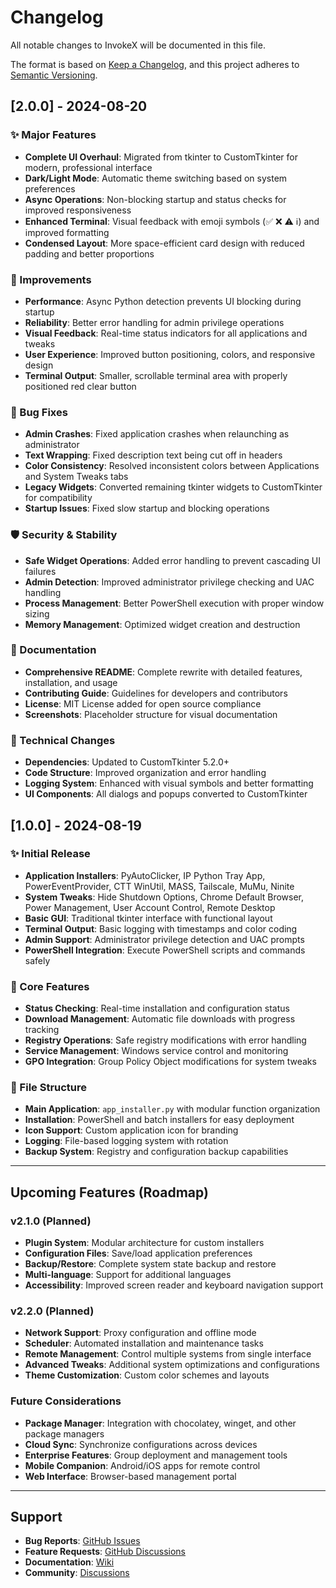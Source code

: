 # Changelog

All notable changes to InvokeX will be documented in this file.

The format is based on [Keep a Changelog](https://keepachangelog.com/en/1.0.0/),
and this project adheres to [Semantic Versioning](https://semver.org/spec/v2.0.0.html).

## [2.0.0] - 2024-08-20

### ✨ Major Features
- **Complete UI Overhaul**: Migrated from tkinter to CustomTkinter for modern, professional interface
- **Dark/Light Mode**: Automatic theme switching based on system preferences
- **Async Operations**: Non-blocking startup and status checks for improved responsiveness
- **Enhanced Terminal**: Visual feedback with emoji symbols (✅ ❌ ⚠️ ℹ️) and improved formatting
- **Condensed Layout**: More space-efficient card design with reduced padding and better proportions

### 🔧 Improvements
- **Performance**: Async Python detection prevents UI blocking during startup
- **Reliability**: Better error handling for admin privilege operations
- **Visual Feedback**: Real-time status indicators for all applications and tweaks
- **User Experience**: Improved button positioning, colors, and responsive design
- **Terminal Output**: Smaller, scrollable terminal area with properly positioned red clear button

### 🐛 Bug Fixes
- **Admin Crashes**: Fixed application crashes when relaunching as administrator
- **Text Wrapping**: Fixed description text being cut off in headers
- **Color Consistency**: Resolved inconsistent colors between Applications and System Tweaks tabs
- **Legacy Widgets**: Converted remaining tkinter widgets to CustomTkinter for compatibility
- **Startup Issues**: Fixed slow startup and blocking operations

### 🛡️ Security & Stability
- **Safe Widget Operations**: Added error handling to prevent cascading UI failures
- **Admin Detection**: Improved administrator privilege checking and UAC handling
- **Process Management**: Better PowerShell execution with proper window sizing
- **Memory Management**: Optimized widget creation and destruction

### 📖 Documentation
- **Comprehensive README**: Complete rewrite with detailed features, installation, and usage
- **Contributing Guide**: Guidelines for developers and contributors
- **License**: MIT License added for open source compliance
- **Screenshots**: Placeholder structure for visual documentation

### 🔄 Technical Changes
- **Dependencies**: Updated to CustomTkinter 5.2.0+
- **Code Structure**: Improved organization and error handling
- **Logging System**: Enhanced with visual symbols and better formatting
- **UI Components**: All dialogs and popups converted to CustomTkinter

## [1.0.0] - 2024-08-19

### ✨ Initial Release
- **Application Installers**: PyAutoClicker, IP Python Tray App, PowerEventProvider, CTT WinUtil, MASS, Tailscale, MuMu, Ninite
- **System Tweaks**: Hide Shutdown Options, Chrome Default Browser, Power Management, User Account Control, Remote Desktop
- **Basic GUI**: Traditional tkinter interface with functional layout
- **Terminal Output**: Basic logging with timestamps and color coding
- **Admin Support**: Administrator privilege detection and UAC prompts
- **PowerShell Integration**: Execute PowerShell scripts and commands safely

### 🔧 Core Features
- **Status Checking**: Real-time installation and configuration status
- **Download Management**: Automatic file downloads with progress tracking
- **Registry Operations**: Safe registry modifications with error handling
- **Service Management**: Windows service control and monitoring
- **GPO Integration**: Group Policy Object modifications for system tweaks

### 📁 File Structure
- **Main Application**: `app_installer.py` with modular function organization
- **Installation**: PowerShell and batch installers for easy deployment
- **Icon Support**: Custom application icon for branding
- **Logging**: File-based logging system with rotation
- **Backup System**: Registry and configuration backup capabilities

---

## Upcoming Features (Roadmap)

### v2.1.0 (Planned)
- **Plugin System**: Modular architecture for custom installers
- **Configuration Files**: Save/load application preferences
- **Backup/Restore**: Complete system state backup and restore
- **Multi-language**: Support for additional languages
- **Accessibility**: Improved screen reader and keyboard navigation support

### v2.2.0 (Planned)
- **Network Support**: Proxy configuration and offline mode
- **Scheduler**: Automated installation and maintenance tasks
- **Remote Management**: Control multiple systems from single interface
- **Advanced Tweaks**: Additional system optimizations and configurations
- **Theme Customization**: Custom color schemes and layouts

### Future Considerations
- **Package Manager**: Integration with chocolatey, winget, and other package managers
- **Cloud Sync**: Synchronize configurations across devices
- **Enterprise Features**: Group deployment and management tools
- **Mobile Companion**: Android/iOS apps for remote control
- **Web Interface**: Browser-based management portal

---

## Support

- **Bug Reports**: [GitHub Issues](https://github.com/GoblinRules/InvokeX/issues)
- **Feature Requests**: [GitHub Discussions](https://github.com/GoblinRules/InvokeX/discussions)
- **Documentation**: [Wiki](https://github.com/GoblinRules/InvokeX/wiki)
- **Community**: [Discussions](https://github.com/GoblinRules/InvokeX/discussions)
